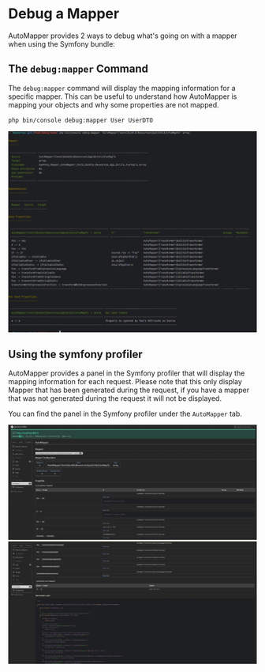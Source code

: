 # Debug a Mapper

AutoMapper provides 2 ways to debug what's going on with a mapper when using the Symfony bundle:

## The `debug:mapper` Command

The `debug:mapper` command will display the mapping information for a specific mapper. 
This can be useful to understand how AutoMapper is mapping your objects and why some properties are not mapped.

```bash
php bin/console debug:mapper User UserDTO
```

![Profiler](../images/debug-cli.png)

## Using the symfony profiler

AutoMapper provides a panel in the Symfony profiler that will display the mapping information for each request. 
Please note that this only display Mapper that has been generated during the request, if you have a mapper that was not
generated during the request it will not be displayed.

You can find the panel in the Symfony profiler under the `AutoMapper` tab.

![Profiler](../images/debug-profiler-1.png)
![Profiler](../images/debug-profiler-2.png)